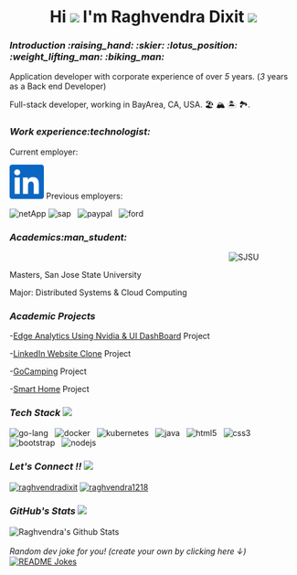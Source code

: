 
<h1 align="center">Hi <img src="https://github.com/raghvendra1218/raghvendra1218/blob/main/Gifs/Hi.gif" width="35"> I'm Raghvendra Dixit <img src="https://github.com/raghvendra1218/raghvendra1218/blob/main/Gifs/smartyemoji.gif" width="35"></h1>
<h3><i>Introduction :raising_hand: :skier: :lotus_position: :weight_lifting_man: :biking_man:</h3></i>
Application developer with corporate experience of over <em>5</em> years. (<em>3</em> years as a Back end Developer)

Full-stack developer, working in BayArea, CA, USA. :beach_umbrella: :mountain_snow: :desert_island: :national_park:.

<h3><i>Work experience:technologist:</h3></i>
Current employer:
  
<a><img src="https://github.com/raghvendra1218/raghvendra1218/blob/main/svg/linkedin-logo.svg" alt="linkedin" width="60" height="60"/></a>
Previous employers:

<a><img src="https://github.com/raghvendra1218/raghvendra1218/blob/main/svg/icons8-netapp.svg" alt="netApp" width="60" height="60"/></a>
<a><img src="https://github.com/raghvendra1218/raghvendra1218/blob/main/svg/icons8-sap.svg" alt="sap" width="60" height="60"/></a> &nbsp;
<a><img src="https://github.com/raghvendra1218/raghvendra1218/blob/main/svg/icons8-paypal.svg" alt="paypal" width="60" height="60"/></a> &nbsp;
<a><img src="https://github.com/raghvendra1218/raghvendra1218/blob/main/svg/icons8-ford.svg" alt="ford" width="60" height="60"/></a> &nbsp;


<h3><i>Academics:man_student:</h3></i>

<a><img align = right src="https://github.com/raghvendra1218/raghvendra1218/blob/main/svg/san_jose_state_spartans_logo_mascot_20002877.png" alt="SJSU" width="120" height="250"></a> &nbsp;

Masters, San Jose State University

Major: Distributed Systems & Cloud Computing

<h3><i>Academic Projects</h3></i>

-[Edge Analytics Using Nvidia & UI DashBoard](https://github.com/raghvendra1218/edge-analytics-dashboard) Project

-[LinkedIn Website Clone](https://github.com/raghvendra1218/LinkedIn-group-8-CMPE273) Project

-[GoCamping](https://github.com/raghvendra1218/GoCamping) Project

-[Smart Home](https://github.com/raghvendra1218/SmartHome) Project

<h3><i>Tech Stack <img src="https://github.com/raghvendra1218/raghvendra1218/blob/main/Gifs/codeloop.gif" width="35"/></i></h3>
<p>
<a><img src="https://github.com/raghvendra1218/raghvendra1218/blob/main/svg/golang-svgrepo-com.svg" alt="go-lang" width="60" height="60"/></a> &nbsp;
<a><img src="https://github.com/raghvendra1218/raghvendra1218/blob/main/svg/docker-icon-svgrepo-com.svg" alt="docker" width="60" height="60"/></a> &nbsp;
<a><img src="https://github.com/raghvendra1218/raghvendra1218/blob/main/svg/kubernetes-svgrepo-com.svg" alt="kubernetes" width="60" height="60"/></a> &nbsp;
<a><img src="https://github.com/raghvendra1218/raghvendra1218/blob/main/svg/java-svgrepo-com.svg" alt="java" width="60" height="60"/></a> &nbsp;
<a><img src="https://github.com/raghvendra1218/raghvendra1218/blob/main/svg/html5-original-wordmark.svg" alt="html5" width="60" height="60"/></a> &nbsp; 
<a><img src="https://github.com/raghvendra1218/raghvendra1218/blob/main/svg/css3-original-wordmark.svg" alt="css3" width="60" height="60"/> </a> &nbsp;
<a><img src="https://github.com/raghvendra1218/raghvendra1218/blob/main/svg/bootstrap-plain-wordmark.svg" alt="bootstrap" width="60" height="60"/></a> &nbsp; 
<a><img src="https://github.com/raghvendra1218/raghvendra1218/blob/main/svg/nodejs-original-wordmark.svg" alt="nodejs" width="60" height="60"/></a> &nbsp; 
</p>

<h3><i>Let's Connect !!
<img src="https://github.com/raghvendra1218/raghvendra1218/blob/main/Gifs/handshake.gif" width="100" />
</i></h3>
<p align="left">
<a href="https://www.linkedin.com/in/raghvendradixit" target="blank"><img align="center" src="https://external-content.duckduckgo.com/iu/?u=https%3A%2F%2Fcdn.freebiesupply.com%2Flogos%2Flarge%2F2x%2Flinkedin-icon-logo-png-transparent.png&f=1&nofb=1" alt="raghvendradixit" width="50" /></a>
<a href="https://leetcode.com/raghvendra1218" target="blank"><img align="center" src="https://github.com/raghvendra1218/raghvendra1218/blob/main/Gifs/leetcode.gif" alt="raghvendra1218" width="50"/></a>
</p>

<h3><i>GitHub's Stats <img src="https://github.com/raghvendra1218/raghvendra1218/blob/main/Gifs/stats.gif" width="35"/></i></h3>

<img align="center" src="https://github-readme-stats.vercel.app/api?username=raghvendra1218&include_all_commits=true&count_private=true&show_icons=true&line_height=20&title_color=7A7ADB&icon_color=2234AE&text_color=D3D3D3&bg_color=0,000000,130F40" alt="Raghvendra's Github Stats">
<br></br>
<i>Random dev joke for you! (create your own by clicking here ↓)</i><br>
<a href="https://readme-jokes.vercel.app"><img align="center" src="https://readme-jokes.vercel.app/api?bgColor=%23073b4c&textColor=%2306d6a0&aColor=%2306d6a0&borderColor=%2306d6a0" alt="README Jokes"></a>
</p>
